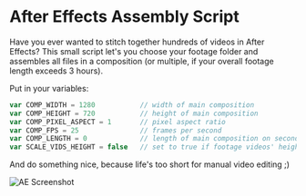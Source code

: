 # After Effects Assembly Script

Have you ever wanted to stitch together hundreds of videos in After Effects?
This small script let's you choose your footage folder and assembles all files in a composition (or multiple, if your overall footage length exceeds 3 hours).

Put in your variables:

```javascript
var COMP_WIDTH = 1280			// width of main composition
var COMP_HEIGHT = 720			// height of main composition
var COMP_PIXEL_ASPECT = 1 		// pixel aspect ratio
var COMP_FPS = 25				// frames per second
var COMP_LENGTH = 0				// length of main composition on seconds (calculated later) <-- max is 10800 (equals 3 hours)
var SCALE_VIDS_HEIGHT = false 	// set to true if footage videos' height should be scaled to composition's height
```

And do something nice, because life's too short for manual video editing ;)

![AE Screenshot](https://raw.github.com/johnnycrab/AE-Assembly-Script/master/screenshot.png "After Effects Screenshot")